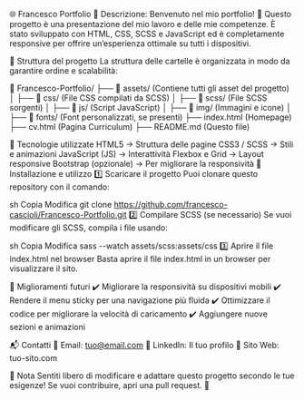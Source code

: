 🌐 Francesco Portfolio
📌 Descrizione:
Benvenuto nel mio portfolio! 🚀 Questo progetto è una presentazione del mio lavoro e delle mie competenze. È stato sviluppato con HTML, CSS, SCSS e JavaScript ed è completamente responsive per offrire un’esperienza ottimale su tutti i dispositivi.

📁 Struttura del progetto
La struttura delle cartelle è organizzata in modo da garantire ordine e scalabilità:

📂 Francesco-Portfolio/
├── 📂 assets/ (Contiene tutti gli asset del progetto)
│ ├── 📂 css/ (File CSS compilati da SCSS)
│ ├── 📂 scss/ (File SCSS sorgenti)
│ ├── 📂 js/ (Script JavaScript)
│ ├── 📂 img/ (Immagini e icone)
│ ├── 📂 fonts/ (Font personalizzati, se presenti)
├── index.html (Homepage)
├── cv.html (Pagina Curriculum)
├── README.md (Questo file)

🚀 Tecnologie utilizzate
HTML5 → Struttura delle pagine
CSS3 / SCSS → Stili e animazioni
JavaScript (JS) → Interattività
Flexbox e Grid → Layout responsive
Bootstrap (opzionale) → Per migliorare la responsività
📌 Installazione e utilizzo
1️⃣ Scaricare il progetto
Puoi clonare questo repository con il comando:

sh
Copia
Modifica
git clone https://github.com/francesco-cascioli/Francesco-Portfolio.git
2️⃣ Compilare SCSS (se necessario)
Se vuoi modificare gli SCSS, compila i file usando:

sh
Copia
Modifica
sass --watch assets/scss:assets/css
3️⃣ Aprire il file index.html nel browser
Basta aprire il file index.html in un browser per visualizzare il sito.

🎯 Miglioramenti futuri
✔️ Migliorare la responsività su dispositivi mobili
✔️ Rendere il menu sticky per una navigazione più fluida
✔️ Ottimizzare il codice per migliorare la velocità di caricamento
✔️ Aggiungere nuove sezioni e animazioni

📬 Contatti
📧 Email: tuo@email.com
💼 LinkedIn: Il tuo profilo
📍 Sito Web: tuo-sito.com

📢 Nota
Sentiti libero di modificare e adattare questo progetto secondo le tue esigenze! Se vuoi contribuire, apri una pull request. 🚀
